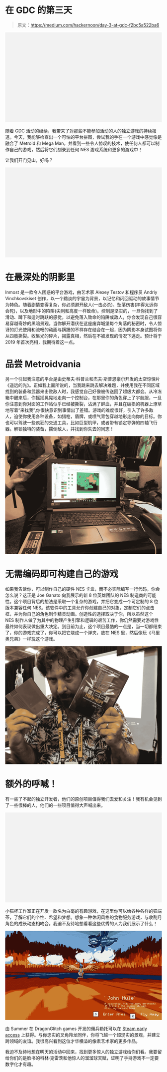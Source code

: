 # 在 GDC 的第三天

> 原文：<https://medium.com/hackernoon/day-3-at-gdc-f2bc5a522ba6>

![](img/31573030d1a65a61fbd5e375cc6c1f55.png)

随着 GDC 活动的继续，我带来了对那些不能参加活动的人的独立游戏的持续报道。今天，我能够检查出一个可怕的平台拼图，尝试我的手在一个游戏中感觉像是融合了 Metroid 和 Mega Man，并看到一些令人惊叹的技术，使任何人都可以制作自己的游戏，然后将它们刻录到任何 NES 游戏系统和更多的游戏中！

让我们开门见山，好吗？

![](img/31573030d1a65a61fbd5e375cc6c1f55.png)

# 在最深处的阴影里

Inmost 是一款令人困惑的平台游戏，由艺术家 Alexey Testov 和程序员 Andriy Vinchkovskiset 创作，以一个黯淡的宇宙为背景，以记忆和闪回驱动的故事情节为特色。随着剧情变得复杂，你必须避开敌人(一击必杀)、坠落伤害(摔得太远你会死)，以及地形中的陷阱(尖刺和高度一样致命)。控制是坚实的，一旦你找到了滑动、蹲下和适时跳跃的感觉，以避免落入致命的陷阱或敌人，你会发现自己很容易穿越奇妙的黑暗景观。当你解开潜伏在这座废弃城堡每个角落的秘密时，令人惊讶的灯光使用和流畅的动画与蹒跚的不祥存在结合在一起，因为阴影本身试图将你从四肢撕裂。收集光的碎片，揭露真相，然后在不被发现的情况下逃走。预计将于 2019 年首次亮相，我期待着这一点。

# 品尝 Metroidvania

另一个引起我注意的平台是由史蒂夫·科普兰和杰夫·斯普恩豪尔开发的太空惊悚片《遥远的光》。正如我上面所说的，当我跳来跳去解决难题，并使用我在不同区域找到的装备和武器来击败敌人时，我感觉自己好像被传送回了超级大都会。从冷冻箱中醒来后，你摇摇晃晃地走向一个控制台，在那里你的角色穿上了宇航服，一旦你注意到你对面的工作站似乎已经被撕裂，沾满了鲜血，并且在破损的机器上潦草地写着“来找我”,你很快意识到事情出了差错。游戏的难度很好，引入了许多敌人，迫使你使用各种设备，如猎枪，盾牌，或喷气背包穿越地形走向你的目标。你也可以驾驶一些疯狂的交通工具，比如巨型机甲，或者带有锁定导弹的四轴飞行器。解锁独特的装备，撂倒敌人，并找到你失去的同志！

![](img/cf1e27ec57599448a97ac038c7523069.png)

# 无需编码即可构建自己的游戏

如果我告诉你，可以制作自己的硬件 NES 卡盒，而不必实际编写一行代码，你会怎么说？这正是 Joe Ganato 向我展示的新 8 位英雄团队的 NES 制造商的可能性。这个项目背后的想法是采取一个复杂的游戏，并把它变成一个可定制的 8 位版本兼容任何 NES。该软件中的工具允许你创建自己的对象，定制它们的点击框，并为你自己的角色制作精灵动画。创造性的选择取决于你，所以虽然这个 NES 制作人做了为其中的物理产生引擎和逻辑的艰苦工作，你仍然需要对游戏性最终如何表现做出重大决定。到目前为止，这个项目最酷的一点是，当一切都结束了，你的游戏完成了，你可以把它烧成一个弹夹，放在 NES 里，然后像玩《马里奥兄弟》一样玩这个游戏。

![](img/cc306309a1e735d26400c01d08668551.png)

# 额外的呼喊！

有一些了不起的独立开发者，他们的原创项目值得我们去爱和关注！我有机会见到了一些很棒的人，他们的一些项目值得大声喊出来。

![](img/31573030d1a65a61fbd5e375cc6c1f55.png)

小猫杯工作室正在开发一款名为白毫的有趣游戏，在这里你可以给各种各样的猫端茶，了解它们的个性、希望和梦想。想象一种休闲风格的食物服务游戏，与收割月角色的成长动态相吻合。我迫不及待地想看看这些优秀的人为我们展示了什么！

![](img/2ab3b7205cedd34e16a90448e8735a4c.png)

由 Summer 在 DragonGlitch games 开发的佣兵勒托可以在 [Steam early access](https://store.steampowered.com/app/893710/Mercenary_Leto/) 上获得。与你忠实的叉角羚龙同伴，你将飞越一个超现实的景观，并建立跨领域的友谊。我很高兴看到这位才华横溢的像素艺术家的更多作品。

我迫不及待地想在明天的活动中回来，找到更多惊人的独立游戏给你们看。我要留给你们的是脸书的科林·克雷茨和他惊人的溜溜球天赋，证明了手持游戏不一定要数字化才有趣。